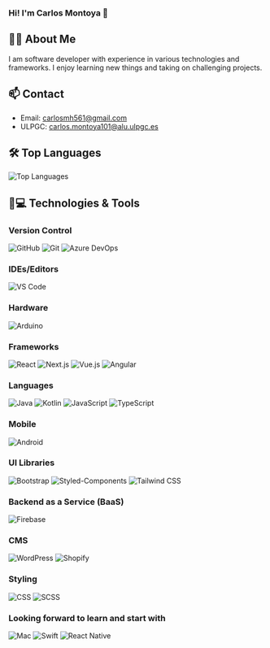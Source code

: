 ### Hi! I'm Carlos Montoya 👋

## 👨‍💻 About Me
I am software developer with experience in various technologies and frameworks. I enjoy learning new things and taking on challenging projects. 

## 📫 Contact
- Email: [carlosmh561@gmail.com](mailto:carlosmh561@gmail.com)
- ULPGC: [carlos.montoya101@alu.ulpgc.es](mailto:carlos.montoya101@alu.ulpgc.es)

## 🛠️ Top Languages
![Top Languages](https://github-readme-stats.vercel.app/api/top-langs/?username=CarlosMontoyaHidalgo&layout=compact&theme=material-palenight) <!-- Tema material-palenight -->

## 🚀💻 Technologies & Tools

### Version Control
![GitHub](https://img.shields.io/badge/-GitHub-181717?style=flat-square&logo=github)
![Git](https://img.shields.io/badge/Git-F05032?style=flat-square&logo=git&logoColor=white)
![Azure DevOps](https://img.shields.io/badge/Azure%20DevOps-0078D7?style=flat-square&logo=azure-devops&logoColor=white)

### IDEs/Editors
![VS Code](https://img.shields.io/badge/-VS%20Code-007ACC?style=flat-square&logo=visual-studio-code)

### Hardware
![Arduino](https://img.shields.io/badge/Arduino-00979D?style=flat-square&logo=arduino)

### Frameworks
![React](https://img.shields.io/badge/React-20232A?style=flat-square&logo=react)
![Next.js](https://img.shields.io/badge/Next.js-000000?style=flat-square&logo=next.js)
![Vue.js](https://img.shields.io/badge/Vue.js-35495E?style=flat-square&logo=vue.js)
![Angular](https://img.shields.io/badge/Angular-DD0031?style=flat-square&logo=angular)

### Languages
![Java](https://img.shields.io/badge/Java-007396?style=flat-square&logo=java)
![Kotlin](https://img.shields.io/badge/Kotlin-0095D5?style=flat-square&logo=kotlin)
![JavaScript](https://img.shields.io/badge/JavaScript-323330?style=flat-square&logo=javascript)
![TypeScript](https://img.shields.io/badge/TypeScript-333333?style=flat-square&logo=typescript&logoColor=007ACC)

### Mobile
![Android](https://img.shields.io/badge/Android-3DDC84?style=flat-square&logo=android)

### UI Libraries
![Bootstrap](https://img.shields.io/badge/Bootstrap-563D7C?style=flat-square&logo=bootstrap)
![Styled-Components](https://img.shields.io/badge/Styled--Components-DB7093?style=flat-square&logo=styled-components&logoColor=white)
![Tailwind CSS](https://img.shields.io/badge/Tailwind%20CSS-38B2AC?style=flat-square&logo=tailwind-css&logoColor=white)

### Backend as a Service (BaaS)
![Firebase](https://img.shields.io/badge/Firebase-FFCA28?style=flat-square&logo=firebase)

### CMS
![WordPress](https://img.shields.io/badge/WordPress-21759B?style=flat-square&logo=wordpress)
![Shopify](https://img.shields.io/badge/Shopify-7AB55C?style=flat-square&logo=shopify&logoColor=white) 

### Styling
![CSS](https://img.shields.io/badge/CSS-1572B6?style=flat-square&logo=css3)
![SCSS](https://img.shields.io/badge/SCSS-CC6699?style=flat-square&logo=sass)

### Looking forward to learn and start with
![Mac](https://img.shields.io/badge/Mac-000000?style=flat-square&logo=apple)
![Swift](https://img.shields.io/badge/Swift-F05138?style=flat-square&logo=swift&logoColor=white) 
![React Native](https://img.shields.io/badge/React%20Native-20232A?style=flat-square&logo=react)

